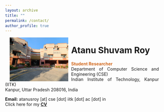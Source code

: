 ```yaml
---
layout: archive
title: ""
permalink: /contact/
author_profile: true
---
```


<div class="box"><p>
<img class="map" src="/images/KD-tiny.jpg" width="38%;" align="left" style="margin: 0px 10px 0px 15px;"/>
</p></div>
<div class="box" style="text-align:justify">
<h1>Atanu Shuvam Roy</h1>

<div class="box" style="text-align:justify"><p>
<span style="color:Chocolate"><b>Student Researcher</b><br></span>
Department of Computer Science and Engineering (CSE)<br>
Indian Institute of Technology, Kanpur (IITK)<br>
Kanpur, Uttar Pradesh 208016, India<br>
</p></div>

<strong>Email:</strong> atanusroy [at] cse [dot] iitk [dot] ac [dot] in <br>
Click here for my <b><a href="/docs/Atanu_Roy_CV.pdf">CV</a></b>

